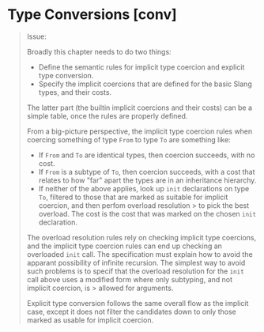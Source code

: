 Type Conversions [conv]
================

> Issue:
> 
> Broadly this chapter needs to do two things:
> 
> * Define the semantic rules for implicit type coercion and explicit type conversion.
> * Specify the implicit coercions that are defined for the basic Slang types, and their costs.
> 
> 
> The latter part (the builtin implicit coercions and their costs) can be a simple table, once the rules are properly defined.
> 
> From a big-picture perspective, the implicit type coercion rules when coercing something of type `From` to type `To` are something like:
> 
> 
> * If `From` and `To` are identical types, then coercion succeeds, with no cost.
> * If `From` is a subtype of `To`, then coercion succeeds, with a cost that relates to how "far" apart the types are in an inheritance hierarchy.
> * If neither of the above applies, look up `init` declarations on type `To`, filtered to those that are marked as suitable for implicit coercion, and then perfom overload resolution > to pick the best overload. The cost is the cost that was marked on the chosen `init` declaration.
> 
> 
> The overload resolution rules rely on checking implicit type coercions, and the implicit type coercion rules can end up checking an overloaded `init` call.
> The specification must explain how to avoid the apparant possibility of infinite recursion.
> The simplest way to avoid such problems is to specif that the overload resolution for the `init` call above uses a modified form where only subtyping, and not implicit coercion, is > allowed for arguments.
> 
> Explicit type conversion follows the same overall flow as the implicit case, except it does not filter the candidates down to only those marked as usable for implicit coercion.
